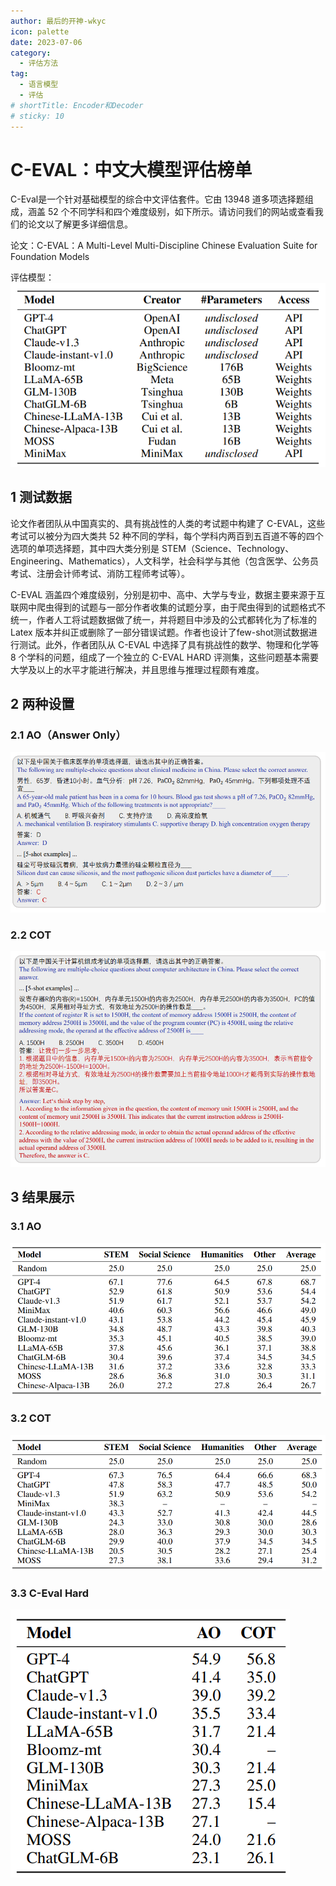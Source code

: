 ```yaml
---
author: 最后的开神-wkyc
icon: palette
date: 2023-07-06
category:
  - 评估方法
tag:
  - 语言模型
  - 评估
# shortTitle: Encoder和Decoder
# sticky: 10
---
```


# C-EVAL：中文大模型评估榜单

C-Eval是一个针对基础模型的综合中文评估套件。它由 13948 道多项选择题组成，涵盖 52 个不同学科和四个难度级别，如下所示。请访问我们的网站或查看我们的论文以了解更多详细信息。

<!-- more -->

论文：C-EVAL：A Multi-Level Multi-Discipline Chinese Evaluation Suite for Foundation Models

评估模型：
![](/assets/images/eval/ceval_1.png)
## 1 测试数据

论文作者团队从中国真实的、具有挑战性的人类的考试题中构建了 C-EVAL，这些考试可以被分为四大类共 52 种不同的学科，每个学科内两百到五百道不等的四个选项的单项选择题，其中四大类分别是 STEM（Science、Technology、Engineering、Mathematics），人文科学，社会科学与其他（包含医学、公务员考试、注册会计师考试、消防工程师考试等）。

C-EVAL 涵盖四个难度级别，分别是初中、高中、大学与专业，数据主要来源于互联网中爬虫得到的试题与一部分作者收集的试题分享，由于爬虫得到的试题格式不统一，作者人工将试题数据做了统一，并将题目中涉及的公式都转化为了标准的 Latex 版本并纠正或删除了一部分错误试题。作者也设计了few-shot测试数据进行测试。此外，作者团队从 C-EVAL 中选择了具有挑战性的数学、物理和化学等 8 个学科的问题，组成了一个独立的 C-EVAL HARD 评测集，这些问题基本需要大学及以上的水平才能进行解决，并且思维与推理过程颇有难度。

## 2 两种设置
### 2.1 AO（Answer Only）
![示意图](/assets/images/eval/ceval_2.png "图2.1 AO的prompt设置")
### 2.2 COT
![示意图](/assets/images/eval/ceval_3.png "图2.2 COT的prompt设置")
## 3 结果展示
### 3.1 AO
![示意图](/assets/images/eval/ceval_4.png "图2.3 AO的结果表格")
### 3.2 COT
![示意图](/assets/images/eval/ceval_5.png "图2.4 COT的结果表格")
### 3.3 C-Eval Hard
![示意图](/assets/images/eval/ceval_6.png "图2.5 C-Eval Hard的结果表格")
